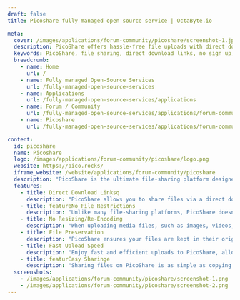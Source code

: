 ```yaml
---
draft: false
title: Picoshare fully managed open source service | OctaByte.io

meta:
  cover: /images/applications/forum-community/picoshare/screenshot-1.jpg
  description: PicoShare offers hassle-free file uploads with direct download links and no sign-ups required. Share files of any size, in their original form, without re-encoding or restrictions.
  keywords: PicoShare, file sharing, direct download links, no sign up, no file restrictions, file preservation, upload files, share files easily, media upload, free file sharing
  breadcrumb:
    - name: Home
      url: /
    - name: Fully managed Open-Source Services
      url: /fully-managed-open-source-services
    - name: Applications
      url: /fully-managed-open-source-services/applications
    - name: Forum / Community
      url: /fully-managed-open-source-services/applications/forum-community
    - name: Picoshare
      url: /fully-managed-open-source-services/applications/forum-community/picoshare

content:
  id: picoshare
  name: Picoshare
  logo: /images/applications/forum-community/picoshare/logo.png
  website: https://pico.rocks/
  iframe_website: /website/applications/forum-community/picoshare
  description: "PicoShare is the ultimate file-sharing platform designed for simplicity and convenience. With PicoShare, you can upload any file of any size, and easily share a direct download link with anyone, without the need for signups or ads. Whether it's images, videos, documents, or audio, you can be sure your files remain intact, with their original filename and metadata preserved. Forget about file type restrictions and time-consuming processes—PicoShare is all about direct access, right from the moment you upload your file."
  features:
    - title: Direct Download Linksq
      description: "PicoShare allows you to share files via a direct download link. No signups, no ads—just a clean, fast, and simple way to share your files."
    - title: featureNo File Restrictions
      description: "Unlike many file-sharing platforms, PicoShare doesn’t limit the types of files you can upload. Share any file, any size, without worrying about format restrictions."
    - title: No Resizing/Re-Encoding
      description: "When uploading media files, such as images, videos, or audio, PicoShare never forces resizing or re-encoding. You’ll receive a direct download link immediately, preserving the integrity of your files."
    - title: File Preservation
      description: "PicoShare ensures your files are kept in their original form, preserving the filename and metadata for each uploaded file. Your files stay exactly as they were when you uploaded them."
    - title: Fast Upload Speed
      description: "Enjoy fast and efficient uploads to PicoShare, allowing you to quickly share your files with others without waiting around for lengthy processing times."
    - title: featurEasy Sharinge
      description: "Sharing files on PicoShare is as simple as copying a link. You can share your files with anyone, anytime, via email, social media, or any other platform that supports links."
  screenshots:
    - /images/applications/forum-community/picoshare/screenshot-1.png
    - /images/applications/forum-community/picoshare/screenshot-2.png
---
```

